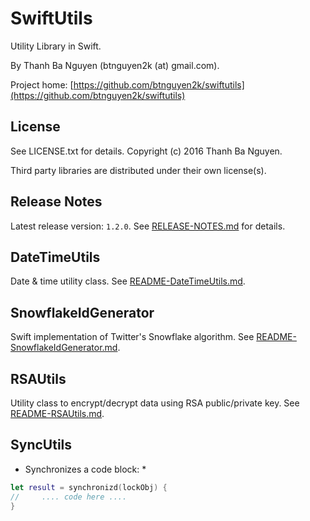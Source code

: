 SwiftUtils
==========

Utility Library in Swift.

By Thanh Ba Nguyen (btnguyen2k (at) gmail.com).

Project home:
[https://github.com/btnguyen2k/swiftutils](https://github.com/btnguyen2k/swiftutils)


## License ##

See LICENSE.txt for details. Copyright (c) 2016 Thanh Ba Nguyen.

Third party libraries are distributed under their own license(s).


## Release Notes ##

Latest release version: `1.2.0`. See [RELEASE-NOTES.md](RELEASE-NOTES.md) for details.


DateTimeUtils
-------------

Date & time utility class. See [README-DateTimeUtils.md](README-DateTimeUtils.md).


SnowflakeIdGenerator
--------------------

Swift implementation of Twitter's Snowflake algorithm. See [README-SnowflakeIdGenerator.md](README-SnowflakeIdGenerator.md).


RSAUtils
--------

Utility class to encrypt/decrypt data using RSA public/private key. See [README-RSAUtils.md](README-RSAUtils.md).


SyncUtils
---------

* Synchronizes a code block: *

```swift
let result = synchronizd(lockObj) {
//     .... code here ....
}
```

